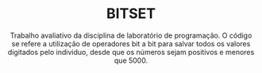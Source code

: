 <h1 align="center">
    <a>BITSET </a>
</h1>
<p align="center">Trabalho avaliativo da disciplina de laboratório de programação. O código se refere a utilização de operadores bit a bit para salvar todos os valores digitados pelo individuo, desde que os números sejam positivos e menores que 5000.</p>


